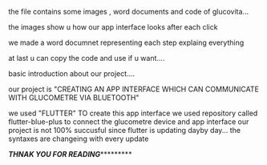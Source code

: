 the file contains some images , word documents and code of glucovita...

the images show u how our app interface looks after each click 

we made a word documnet representing each step explaing everything

at last u can copy the code and use if u want....


basic introduction about our project....

our project is "CREATING AN APP INTERFACE WHICH CAN COMMUNICATE WITH GLUCOMETRE VIA BLUETOOTH"

we used "FLUTTER" TO create this app interface
we used repository called flutter-blue-plus to connect the glucometre device and app interface
our project is not 100% succusful since flutter is updating dayby day... the syntaxes are changeing with every update



*****************THNAK YOU FOR READING**************************
